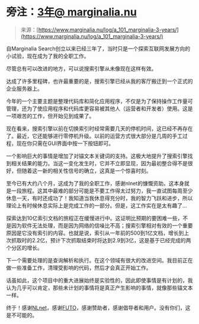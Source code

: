 <!--yml

类别：未分类

日期：2024-05-29 13:22:22

-->

# 旁注：[3年@ marginalia.nu](https://www.marginalia.nu/log/a_101_marginalia-3-years/)

> 来源：[https://www.marginalia.nu/log/a_101_marginalia-3-years/](https://www.marginalia.nu/log/a_101_marginalia-3-years/)

自Marginalia Search创立以来已经三年了，当时只是一个探索互联网发展方向的小试验，现在成为了我的全职工作。

尽管总有可以改进的地方，可以说搜索引擎从未像现在这样有效。

达成了许多里程碑，也许最重要的是，搜索引擎已经从我的客厅搬迁到一个正式的企业服务器上。

今年的一个主要主题是整理代码库和简化应用程序，不仅是为了保持操作工作量可管理，还为了使应用程序和代码库更容易被其他人（运营者和开发者）使用。这是一项艰苦的工作，但开始见到成果了。

现在看来，搜索引擎以前在切换索引时经常需要几天的停机时间，这已经不再存在了。最近，它还能够进行零停机升级。以前的运营方式很大部分是几周的手工过程，现在你只需在GUI界面中按一下按钮即可。

一个影响巨大的事情是增加了对锚文本关键词的支持。这极大地提升了搜索引擎找到相关结果的能力。当这一变化发生时，它并不立即显现，因为最初整合得不是很好，但随着这一新的相关性信号的确立，这真是一个惊喜时刻。

至今已有大约八个月，这成为了我的全职工作，感谢nlnet的慷慨资助。这本身就是一段旅程。这其中最难的部分可能是不要工作得太过努力，我一直试图每周至少休息一天，有时还成功了！我知道当我休息得充分时，我的智力飞跃和进步，所以理论上有时候休息实际上是完成工作的一部分。但是，这工作实在是太有趣了&mldr;

探索达到10亿索引文档的旅程正在缓慢进行中。这证明比预期的要困难一些，不是因为软件无法处理，而是因为网络的信噪比不高；搜索引擎相对有效的一个重要原因是它没有索引的内容。也就是说，索引从一年前的500到1亿文档，增长到上次抓取时的2.2亿，预计下次抓取结束时将达到2.9到3亿，这是基于已经完成的两个分区的增长。

下一个需要处理的是查询解析和执行。在这个领域有很大的改进空间。我目前正在做一些准备工作，清理受影响的代码，然后才会真正开始工作。

话虽如此，这个项目中的重大进展始终是实验性的，因此即使事情是有计划的，我认为几乎可以肯定，那些未计划的事情将是真正产生影响的事情，就像那些锚文本一样。

终于！感谢[NLnet](https://www.nlnet.nl)，感谢[FUTO](https://www.futo.org/)，感谢赞助者，感谢倡导者和用户。没有你们，这是不可能的。
